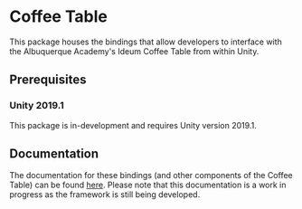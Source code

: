 # Coffee Table

This package houses the bindings that allow developers to interface with the Albuquerque Academy's Ideum Coffee Table from within Unity.

## Prerequisites
### Unity 2019.1
This package is in-development and requires Unity version 2019.1.

## Documentation
The documentation for these bindings (and other components of the Coffee Table) can be found [here](https://github.com/unity-club/ideumtable/wiki). Please note that this documentation is a work in progress as the framework is still being developed.